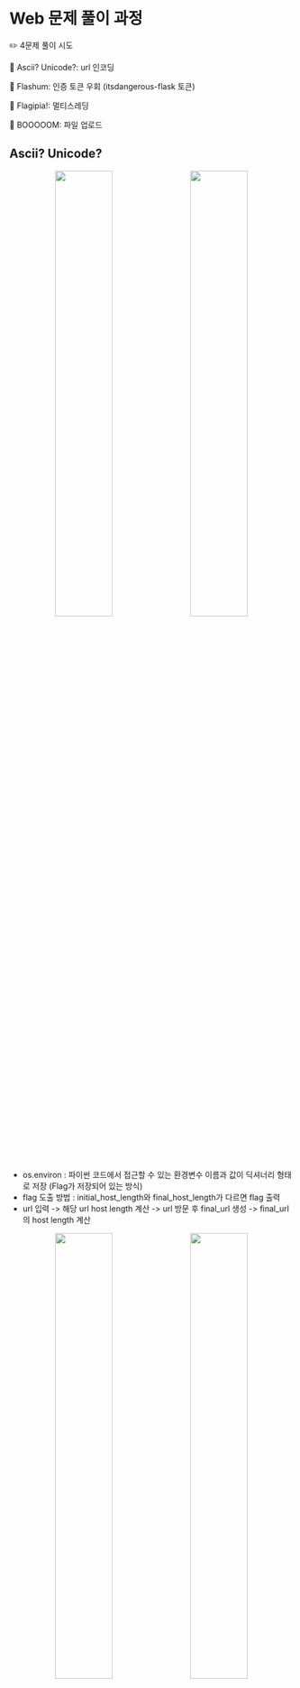 # Web 문제 풀이 과정

✏️ 4문제 풀이 시도

📌 Ascii? Unicode?: url 인코딩

📌 Flashum: 인증 토큰 우회 (itsdangerous-flask 토큰)

📌 Flagipia!: 멀티스레딩

📌 BOOOOOM: 파일 업로드

## Ascii? Unicode?

<p align="center">
  <img src="https://github.com/user-attachments/assets/8e78b463-6734-4cc5-b263-fd4d994dc606" width="45%" style="margin-right:10px;"/>
  <img src="https://github.com/user-attachments/assets/1458ba20-b847-420d-a5aa-79a4be981cfc" width="45%"/>
</p>

- os.environ : 파이썬 코드에서 접근할 수 있는 환경변수 이름과 값이 딕셔너리 형태로 저장 (Flag가 저장되어 있는 방식)
- flag 도출 방법 : initial_host_length와 final_host_length가 다르면 flag 출력
- url 입력 -> 해당 url host length 계산 -> url 방문 후 final_url 생성 -> final_url의 host length 계산

  
<p align="center">
  <img src="https://github.com/user-attachments/assets/69cc54b2-4a7c-4bb9-a547-ec1aac0b1d76" width="45%" style="margin-right:10px;"/>
  <img src="https://github.com/user-attachments/assets/49ea31c5-49ee-4ee8-96c5-52a06d047f63" width="45%"/>
</p>

- urlparse() attribute: scheme(='https'), netloc(='www.'), path, params, query, fragment, username, password, hostname(hostname 혹은 ""), port
- root_domain의 길이를 return
- 같은 url에 접속하는데 hostname을 다르게 설정하는 방법


**punycode 활용**

punycode : 유니코드 문자를 ASCII 문자만 사용하는 형태로 변환하는 인코딩 방식

www.도메인.com 이라는 사이트를 퓨니코드로 변환하면 www.xn--hq1bm8jm9l.com 과 같이 변환된다

따라서 hostname의 길이가 달라진다.


---


## Flashum

<p align="center">
  <img src="https://github.com/user-attachments/assets/55f3ba09-f2c2-4a45-b0b3-d404e5793ec5" width="45%" style="margin-right:10px;"/>
  <img src="https://github.com/user-attachments/assets/d9d90496-60f2-4586-89f4-530c451b32d7" width="45%"/>
</p>

- flag 찾는 방법 : admin 관리자 권한으로 로그인 필요, 이때 user_id 확인하고 db에서 username 찾은 다음 그 username이 admin이면 flag 획득 가능

<p align="center">
  <img src="https://github.com/user-attachments/assets/e0e6b6b8-e7ce-414a-a34f-db247ebf4949" width="45%" style="margin-right:10px;"/>
  <img src="https://github.com/user-attachments/assets/c092aa3c-27c1-491a-8828-8ea18fc1ae5b" width="45%"/>
</p>

- 인증 토큰 활용하기 : user_id를 1로 바꾸고, username을 admin으로 수정해서 flag 출력 시도


  ---


## Flagipia!

<p align="center">
  <img src="https://github.com/user-attachments/assets/000b5bdf-c3a0-44c7-a1b1-75695b1c20a6" width="45%" style="margin-right:10px;"/>
  <img src="https://github.com/user-attachments/assets/ee7319cc-b047-4de0-8ff2-cbcd7aad99f1" width="45%"/>
</p>

- 송금은 가능하지만, initial balance인 100을 넘으면 자동으로 100으로 다시 초기화
- flag는 200이 필요하기 때문에 다른 계정에서 송금한 100이 initial balance 값으로 초기화되기 전에 flag를 구매해야함
- 멀티스레딩 문제로 200이 100으로 바뀌기 전에 flag 구매를 먼저 처리하도록 순서를 바꿔주는 문제


  ---


## BOOOOOM

<p align="center">
  <img src="https://github.com/user-attachments/assets/a17abd89-0906-4d8b-a858-84a63c2c8063" width="45%" style="margin-right:10px;"/>
  <img src="https://github.com/user-attachments/assets/30f0e25c-f2e5-46a0-b469-024ffe11d3db" width="45%"/>
</p>

- 파일명을 활용해 flag 도출 시도 : flag.gz 파일을 제작해 upload 시도 -> 400번 에러 (Bad request) 발생

